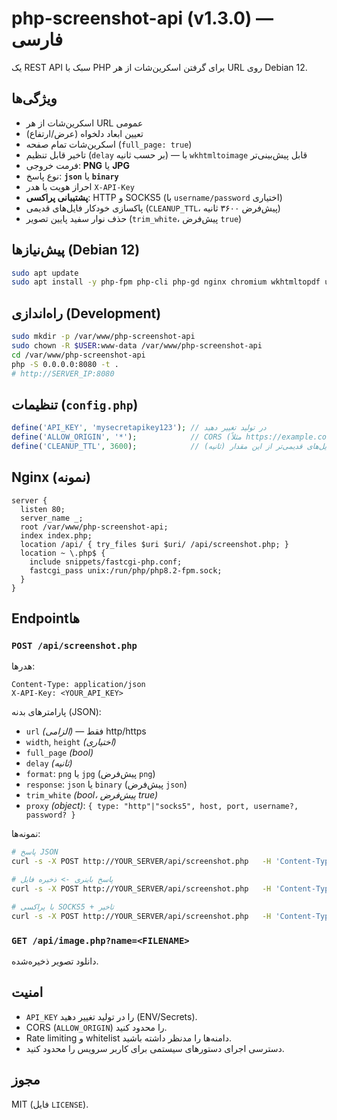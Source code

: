 # php-screenshot-api (v1.3.0) — فارسی

یک REST API سبک با PHP برای گرفتن اسکرین‌شات از هر URL روی Debian 12.

## ویژگی‌ها
- اسکرین‌شات از هر URL عمومی
- تعیین ابعاد دلخواه (عرض/ارتفاع)
- اسکرین‌شات تمام صفحه (`full_page: true`)
- تاخیر قابل تنظیم (`delay` بر حسب ثانیه) — با `wkhtmltoimage` قابل پیش‌بینی‌تر
- فرمت خروجی: **PNG** یا **JPG**
- نوع پاسخ: **`json`** یا **`binary`**
- احراز هویت با هدر `X-API-Key`
- **پشتیبانی پراکسی**: HTTP و SOCKS5 (با `username/password` اختیاری)
- پاکسازی خودکار فایل‌های قدیمی (`CLEANUP_TTL`، پیش‌فرض ۳۶۰۰ ثانیه)
- حذف نوار سفید پایین تصویر (`trim_white`، پیش‌فرض `true`)

## پیش‌نیازها (Debian 12)
```bash
sudo apt update
sudo apt install -y php-fpm php-cli php-gd nginx chromium wkhtmltopdf unzip curl jq
```

## راه‌اندازی (Development)
```bash
sudo mkdir -p /var/www/php-screenshot-api
sudo chown -R $USER:www-data /var/www/php-screenshot-api
cd /var/www/php-screenshot-api
php -S 0.0.0.0:8080 -t .
# http://SERVER_IP:8080
```

## تنظیمات (`config.php`)
```php
define('API_KEY', 'mysecretapikey123'); // در تولید تغییر دهید
define('ALLOW_ORIGIN', '*');            // CORS (مثلاً https://example.com)
define('CLEANUP_TTL', 3600);            // حذف فایل‌های قدیمی‌تر از این مقدار (ثانیه)
```

## Nginx (نمونه)
```nginx
server {
  listen 80;
  server_name _;
  root /var/www/php-screenshot-api;
  index index.php;
  location /api/ { try_files $uri $uri/ /api/screenshot.php; }
  location ~ \.php$ {
    include snippets/fastcgi-php.conf;
    fastcgi_pass unix:/run/php/php8.2-fpm.sock;
  }
}
```

## Endpointها

### `POST /api/screenshot.php`
هدرها:
```
Content-Type: application/json
X-API-Key: <YOUR_API_KEY>
```

پارامترهای بدنه (JSON):
- `url` *(الزامی)* — فقط http/https
- `width`, `height` *(اختیاری)*
- `full_page` *(bool)*
- `delay` *(ثانیه)*
- `format`: `png` یا `jpg` (پیش‌فرض `png`)
- `response`: `json` یا `binary` (پیش‌فرض `json`)
- `trim_white` *(bool، پیش‌فرض true)*
- `proxy` *(object)*: `{ type: "http"|"socks5", host, port, username?, password? }`

نمونه‌ها:
```bash
# پاسخ JSON
curl -s -X POST http://YOUR_SERVER/api/screenshot.php   -H 'Content-Type: application/json' -H 'X-API-Key: mysecretapikey123'   -d '{"url":"https://example.com","response":"json"}' | jq .

# پاسخ باینری -> ذخیره فایل
curl -s -X POST http://YOUR_SERVER/api/screenshot.php   -H 'Content-Type: application/json' -H 'X-API-Key: mysecretapikey123'   -d '{"url":"https://example.com","format":"png","response":"binary"}'   -o screenshot.png

# با پراکسی SOCKS5 + تاخیر
curl -s -X POST http://YOUR_SERVER/api/screenshot.php   -H 'Content-Type: application/json' -H 'X-API-Key: mysecretapikey123'   -d '{"url":"https://example.com","full_page":true,"delay":3,"proxy":{"type":"socks5","host":"127.0.0.1","port":1080}}' | jq .
```

### `GET /api/image.php?name=<FILENAME>`
دانلود تصویر ذخیره‌شده.

## امنیت
- `API_KEY` را در تولید تغییر دهید (ENV/Secrets).
- CORS (`ALLOW_ORIGIN`) را محدود کنید.
- Rate limiting و whitelist دامنه‌ها را مدنظر داشته باشید.
- دسترسی اجرای دستورهای سیستمی برای کاربر سرویس را محدود کنید.

## مجوز
MIT (فایل `LICENSE`).
